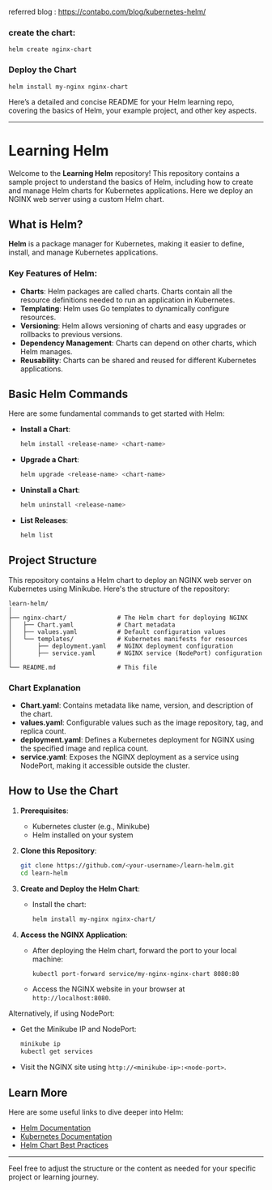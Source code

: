 referred blog : https://contabo.com/blog/kubernetes-helm/

### create the chart:

```
helm create nginx-chart
```
### Deploy the Chart

```
helm install my-nginx nginx-chart
``` 

Here’s a detailed and concise README for your Helm learning repo, covering the basics of Helm, your example project, and other key aspects.

---

# Learning Helm

Welcome to the **Learning Helm** repository! This repository contains a sample project to understand the basics of Helm, including how to create and manage Helm charts for Kubernetes applications. Here we deploy an NGINX web server using a custom Helm chart.

## What is Helm?

**Helm** is a package manager for Kubernetes, making it easier to define, install, and manage Kubernetes applications.

### Key Features of Helm:
- **Charts**: Helm packages are called charts. Charts contain all the resource definitions needed to run an application in Kubernetes.
- **Templating**: Helm uses Go templates to dynamically configure resources.
- **Versioning**: Helm allows versioning of charts and easy upgrades or rollbacks to previous versions.
- **Dependency Management**: Charts can depend on other charts, which Helm manages.
- **Reusability**: Charts can be shared and reused for different Kubernetes applications.

## Basic Helm Commands

Here are some fundamental commands to get started with Helm:

- **Install a Chart**:
  ```bash
  helm install <release-name> <chart-name>
  ```
- **Upgrade a Chart**:
  ```bash
  helm upgrade <release-name> <chart-name>
  ```
- **Uninstall a Chart**:
  ```bash
  helm uninstall <release-name>
  ```
- **List Releases**:
  ```bash
  helm list
  ```

## Project Structure

This repository contains a Helm chart to deploy an NGINX web server on Kubernetes using Minikube. Here's the structure of the repository:

```
learn-helm/
│
├── nginx-chart/              # The Helm chart for deploying NGINX
│   ├── Chart.yaml            # Chart metadata
│   ├── values.yaml           # Default configuration values
│   └── templates/            # Kubernetes manifests for resources
│       ├── deployment.yaml   # NGINX deployment configuration
│       ├── service.yaml      # NGINX service (NodePort) configuration
│
└── README.md                 # This file
```

### Chart Explanation

- **Chart.yaml**: Contains metadata like name, version, and description of the chart.
- **values.yaml**: Configurable values such as the image repository, tag, and replica count.
- **deployment.yaml**: Defines a Kubernetes deployment for NGINX using the specified image and replica count.
- **service.yaml**: Exposes the NGINX deployment as a service using NodePort, making it accessible outside the cluster.

## How to Use the Chart

1. **Prerequisites**:
   - Kubernetes cluster (e.g., Minikube)
   - Helm installed on your system

2. **Clone this Repository**:
   ```bash
   git clone https://github.com/<your-username>/learn-helm.git
   cd learn-helm
   ```

3. **Create and Deploy the Helm Chart**:
   - Install the chart:
     ```bash
     helm install my-nginx nginx-chart/
     ```

4. **Access the NGINX Application**:
   - After deploying the Helm chart, forward the port to your local machine:
     ```bash
     kubectl port-forward service/my-nginx-nginx-chart 8080:80
     ```
   - Access the NGINX website in your browser at `http://localhost:8080`.

Alternatively, if using NodePort:
   - Get the Minikube IP and NodePort:
     ```bash
     minikube ip
     kubectl get services
     ```
   - Visit the NGINX site using `http://<minikube-ip>:<node-port>`.

## Learn More

Here are some useful links to dive deeper into Helm:
- [Helm Documentation](https://helm.sh/docs/)
- [Kubernetes Documentation](https://kubernetes.io/docs/)
- [Helm Chart Best Practices](https://helm.sh/docs/chart_best_practices/)

---

Feel free to adjust the structure or the content as needed for your specific project or learning journey.
